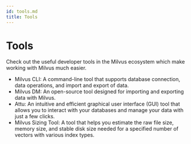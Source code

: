 ```yaml
---
id: tools.md
title: Tools
---
```


# Tools

Check out the useful developer tools in the Milvus ecosystem which make working with Milvus much easier.

- Milvus CLI: A command-line tool that supports database connection, data operations, and import and export of data.
- Milvus DM: An open-source tool designed for importing and exporting data with Milvus.
- Attu: An intuitive and efficient graphical user interface (GUI) tool that allows you to interact with your databases and manage your data with just a few clicks.
- Milvus Sizing Tool: A tool that helps you estimate the raw file size, memory size, and stable disk size needed for a specified number of vectors with various index types.
